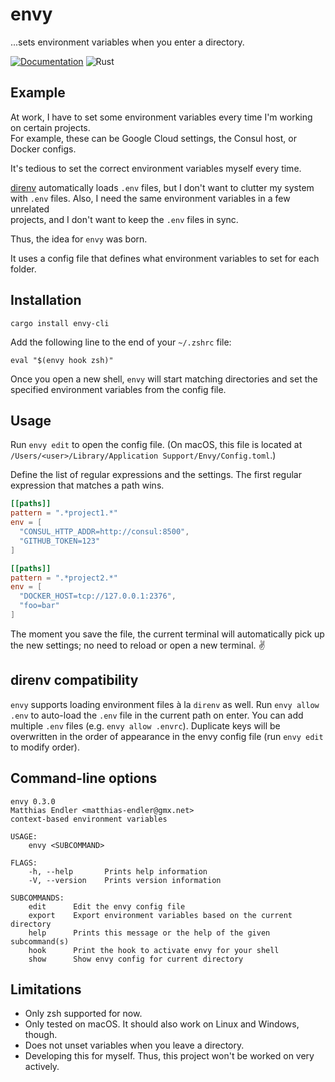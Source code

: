 # envy

...sets environment variables when you enter a directory.


[![Documentation](https://docs.rs/envy-cli/badge.svg)](https://docs.rs/envy-cli/)
![Rust](https://github.com/mre/envy/workflows/Rust/badge.svg)


## Example

At work, I have to set some environment variables every time I'm working on certain projects.  
For example, these can be Google Cloud settings, the Consul host, or Docker configs.

It's tedious to set the correct environment variables myself every time.

[direnv] automatically loads `.env` files, but I don't want to clutter my system  
with `.env` files. Also, I need the same environment variables in a few unrelated  
projects, and I don't want to keep the `.env` files in sync.

Thus, the idea for `envy` was born.

It uses a config file that defines what environment variables to set for each folder.

## Installation

```
cargo install envy-cli
```

Add the following line to the end of your `~/.zshrc` file:

```
eval "$(envy hook zsh)"
```

Once you open a new shell, `envy` will start matching directories and set the specified
environment variables from the config file.

## Usage

Run `envy edit` to open the config file.
(On macOS, this file is located at `/Users/<user>/Library/Application Support/Envy/Config.toml`.)

Define the list of regular expressions and the settings.
The first regular expression that matches a path wins.

```toml
[[paths]]
pattern = ".*project1.*"
env = [
  "CONSUL_HTTP_ADDR=http://consul:8500",
  "GITHUB_TOKEN=123"
]

[[paths]]
pattern = ".*project2.*"
env = [
  "DOCKER_HOST=tcp://127.0.0.1:2376",
  "foo=bar"
]
```

The moment you save the file, the current terminal will automatically pick up the new settings;
no need to reload or open a new terminal. :v:

## direnv compatibility

`envy` supports loading environment files à la `direnv` as well. Run `envy allow .env` to auto-load the `.env` file in the current path on enter. You can add
multiple `.env` files (e.g. `envy allow .envrc`). Duplicate keys will be
overwritten in the order of appearance in the envy config file (run `envy edit`
to modify order).

## Command-line options

```
envy 0.3.0
Matthias Endler <matthias-endler@gmx.net>
context-based environment variables

USAGE:
    envy <SUBCOMMAND>

FLAGS:
    -h, --help       Prints help information
    -V, --version    Prints version information

SUBCOMMANDS:
    edit      Edit the envy config file
    export    Export environment variables based on the current directory
    help      Prints this message or the help of the given subcommand(s)
    hook      Print the hook to activate envy for your shell
    show      Show envy config for current directory
```

## Limitations

- Only zsh supported for now.
- Only tested on macOS. It should also work on Linux and Windows, though.
- Does not unset variables when you leave a directory.
- Developing this for myself. Thus, this project won't be worked on very actively.

[direnv]: https://direnv.net/
